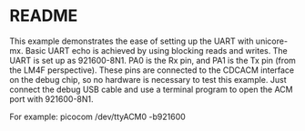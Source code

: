# README

This example demonstrates the ease of setting up the UART with unicore-mx.
Basic UART echo is achieved by using blocking reads and writes. The UART is set
up as 921600-8N1.
PA0 is the Rx pin, and PA1 is the Tx pin (from the LM4F perspective). These
pins are connected to the CDCACM interface on the debug chip, so no hardware is
necessary to test this example. Just connect the debug USB cable and use a
terminal program to open the ACM port with 921600-8N1.

For example:
    picocom /dev/ttyACM0 -b921600
